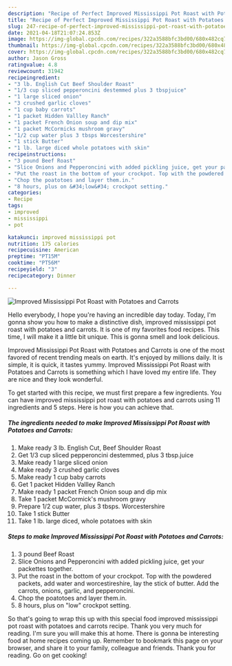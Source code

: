 ```yaml
---
description: "Recipe of Perfect Improved Mississippi Pot Roast with Potatoes and Carrots"
title: "Recipe of Perfect Improved Mississippi Pot Roast with Potatoes and Carrots"
slug: 247-recipe-of-perfect-improved-mississippi-pot-roast-with-potatoes-and-carrots
date: 2021-04-18T21:07:24.853Z
image: https://img-global.cpcdn.com/recipes/322a3588bfc3bd00/680x482cq70/improved-mississippi-pot-roast-with-potatoes-and-carrots-recipe-main-photo.jpg
thumbnail: https://img-global.cpcdn.com/recipes/322a3588bfc3bd00/680x482cq70/improved-mississippi-pot-roast-with-potatoes-and-carrots-recipe-main-photo.jpg
cover: https://img-global.cpcdn.com/recipes/322a3588bfc3bd00/680x482cq70/improved-mississippi-pot-roast-with-potatoes-and-carrots-recipe-main-photo.jpg
author: Jason Gross
ratingvalue: 4.8
reviewcount: 31942
recipeingredient:
- "3 lb. English Cut Beef Shoulder Roast"
- "1/3 cup sliced pepperoncini destemmed plus 3 tbspjuice"
- "1 large sliced onion"
- "3 crushed garlic cloves"
- "1 cup baby carrots"
- "1 packet Hidden Vallley Ranch"
- "1 packet French Onion soup and dip mix"
- "1 packet McCormicks mushroom gravy"
- "1/2 cup water plus 3 tbsps Worcestershire"
- "1 stick Butter"
- "1 lb. large diced whole potatoes with skin"
recipeinstructions:
- "3 pound Beef Roast"
- "Slice Onions and Pepperoncini with added pickling juice, get your packettes together."
- "Put the roast in the bottom of your crockpot. Top with the powdered packets, add water and worcestireshire, lay the stick of butter. Add the carrots, onions, garlic, and pepperoncini."
- "Chop the poatotoes and layer them.in."
- "8 hours, plus on &#34;low&#34; crockpot setting."
categories:
- Recipe
tags:
- improved
- mississippi
- pot

katakunci: improved mississippi pot 
nutrition: 175 calories
recipecuisine: American
preptime: "PT15M"
cooktime: "PT56M"
recipeyield: "3"
recipecategory: Dinner

---
```



![Improved Mississippi Pot Roast with Potatoes and Carrots](https://img-global.cpcdn.com/recipes/322a3588bfc3bd00/680x482cq70/improved-mississippi-pot-roast-with-potatoes-and-carrots-recipe-main-photo.jpg)

Hello everybody, I hope you're having an incredible day today. Today, I'm gonna show you how to make a distinctive dish, improved mississippi pot roast with potatoes and carrots. It is one of my favorites food recipes. This time, I will make it a little bit unique. This is gonna smell and look delicious.

Improved Mississippi Pot Roast with Potatoes and Carrots is one of the most favored of recent trending meals on earth. It's enjoyed by millions daily. It is simple, it is quick, it tastes yummy. Improved Mississippi Pot Roast with Potatoes and Carrots is something which I have loved my entire life. They are nice and they look wonderful.




To get started with this recipe, we must first prepare a few ingredients. You can have improved mississippi pot roast with potatoes and carrots using 11 ingredients and 5 steps. Here is how you can achieve that.

<!--inarticleads1-->

##### The ingredients needed to make Improved Mississippi Pot Roast with Potatoes and Carrots:

1. Make ready 3 lb. English Cut, Beef Shoulder Roast
1. Get 1/3 cup sliced pepperoncini destemmed, plus 3 tbsp.juice
1. Make ready 1 large sliced onion
1. Make ready 3 crushed garlic cloves
1. Make ready 1 cup baby carrots
1. Get 1 packet Hidden Vallley Ranch
1. Make ready 1 packet French Onion soup and dip mix
1. Take 1 packet McCormick&#39;s mushroom gravy
1. Prepare 1/2 cup water, plus 3 tbsps. Worcestershire
1. Take 1 stick Butter
1. Take 1 lb. large diced, whole potatoes with skin




<!--inarticleads2-->

##### Steps to make Improved Mississippi Pot Roast with Potatoes and Carrots:

1. 3 pound Beef Roast
1. Slice Onions and Pepperoncini with added pickling juice, get your packettes together.
1. Put the roast in the bottom of your crockpot. Top with the powdered packets, add water and worcestireshire, lay the stick of butter. Add the carrots, onions, garlic, and pepperoncini.
1. Chop the poatotoes and layer them.in.
1. 8 hours, plus on &#34;low&#34; crockpot setting.




So that's going to wrap this up with this special food improved mississippi pot roast with potatoes and carrots recipe. Thank you very much for reading. I'm sure you will make this at home. There is gonna be interesting food at home recipes coming up. Remember to bookmark this page on your browser, and share it to your family, colleague and friends. Thank you for reading. Go on get cooking!

